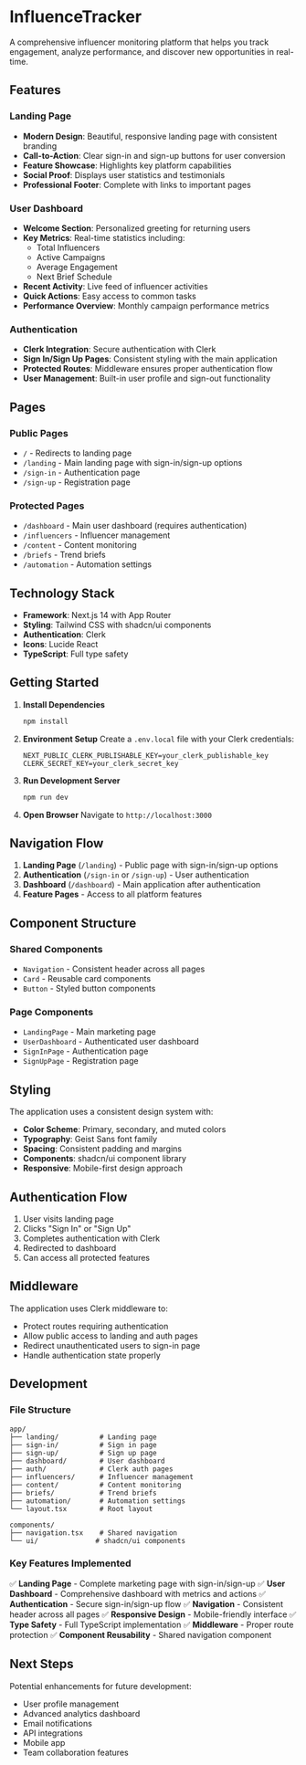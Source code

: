 # InfluenceTracker

A comprehensive influencer monitoring platform that helps you track engagement, analyze performance, and discover new opportunities in real-time.

## Features

### Landing Page
- **Modern Design**: Beautiful, responsive landing page with consistent branding
- **Call-to-Action**: Clear sign-in and sign-up buttons for user conversion
- **Feature Showcase**: Highlights key platform capabilities
- **Social Proof**: Displays user statistics and testimonials
- **Professional Footer**: Complete with links to important pages

### User Dashboard
- **Welcome Section**: Personalized greeting for returning users
- **Key Metrics**: Real-time statistics including:
  - Total Influencers
  - Active Campaigns
  - Average Engagement
  - Next Brief Schedule
- **Recent Activity**: Live feed of influencer activities
- **Quick Actions**: Easy access to common tasks
- **Performance Overview**: Monthly campaign performance metrics

### Authentication
- **Clerk Integration**: Secure authentication with Clerk
- **Sign In/Sign Up Pages**: Consistent styling with the main application
- **Protected Routes**: Middleware ensures proper authentication flow
- **User Management**: Built-in user profile and sign-out functionality

## Pages

### Public Pages
- `/` - Redirects to landing page
- `/landing` - Main landing page with sign-in/sign-up options
- `/sign-in` - Authentication page
- `/sign-up` - Registration page

### Protected Pages
- `/dashboard` - Main user dashboard (requires authentication)
- `/influencers` - Influencer management
- `/content` - Content monitoring
- `/briefs` - Trend briefs
- `/automation` - Automation settings

## Technology Stack

- **Framework**: Next.js 14 with App Router
- **Styling**: Tailwind CSS with shadcn/ui components
- **Authentication**: Clerk
- **Icons**: Lucide React
- **TypeScript**: Full type safety

## Getting Started

1. **Install Dependencies**
   ```bash
   npm install
   ```

2. **Environment Setup**
   Create a `.env.local` file with your Clerk credentials:
   ```
   NEXT_PUBLIC_CLERK_PUBLISHABLE_KEY=your_clerk_publishable_key
   CLERK_SECRET_KEY=your_clerk_secret_key
   ```

3. **Run Development Server**
   ```bash
   npm run dev
   ```

4. **Open Browser**
   Navigate to `http://localhost:3000`

## Navigation Flow

1. **Landing Page** (`/landing`) - Public page with sign-in/sign-up options
2. **Authentication** (`/sign-in` or `/sign-up`) - User authentication
3. **Dashboard** (`/dashboard`) - Main application after authentication
4. **Feature Pages** - Access to all platform features

## Component Structure

### Shared Components
- `Navigation` - Consistent header across all pages
- `Card` - Reusable card components
- `Button` - Styled button components

### Page Components
- `LandingPage` - Main marketing page
- `UserDashboard` - Authenticated user dashboard
- `SignInPage` - Authentication page
- `SignUpPage` - Registration page

## Styling

The application uses a consistent design system with:
- **Color Scheme**: Primary, secondary, and muted colors
- **Typography**: Geist Sans font family
- **Spacing**: Consistent padding and margins
- **Components**: shadcn/ui component library
- **Responsive**: Mobile-first design approach

## Authentication Flow

1. User visits landing page
2. Clicks "Sign In" or "Sign Up"
3. Completes authentication with Clerk
4. Redirected to dashboard
5. Can access all protected features

## Middleware

The application uses Clerk middleware to:
- Protect routes requiring authentication
- Allow public access to landing and auth pages
- Redirect unauthenticated users to sign-in page
- Handle authentication state properly

## Development

### File Structure
```
app/
├── landing/          # Landing page
├── sign-in/          # Sign in page
├── sign-up/          # Sign up page
├── dashboard/        # User dashboard
├── auth/             # Clerk auth pages
├── influencers/      # Influencer management
├── content/          # Content monitoring
├── briefs/           # Trend briefs
├── automation/       # Automation settings
└── layout.tsx        # Root layout

components/
├── navigation.tsx    # Shared navigation
└── ui/              # shadcn/ui components
```

### Key Features Implemented

✅ **Landing Page** - Complete marketing page with sign-in/sign-up
✅ **User Dashboard** - Comprehensive dashboard with metrics and actions
✅ **Authentication** - Secure sign-in/sign-up flow
✅ **Navigation** - Consistent header across all pages
✅ **Responsive Design** - Mobile-friendly interface
✅ **Type Safety** - Full TypeScript implementation
✅ **Middleware** - Proper route protection
✅ **Component Reusability** - Shared navigation component

## Next Steps

Potential enhancements for future development:
- User profile management
- Advanced analytics dashboard
- Email notifications
- API integrations
- Mobile app
- Team collaboration features

